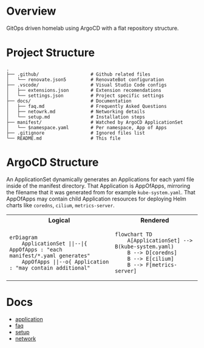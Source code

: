 # Overview

GitOps driven homelab using ArgoCD with a flat repository structure.

# Project Structure

```
.
├── .github/                   # Github related files
│   └── renovate.json5         # RenovateBot configuration
├── .vscode/                   # Visual Studio Code configs
│   ├── extensions.json        # Extension recomendations
│   └── settings.json          # Project specific settings
├── docs/                      # Documentation
│   ├── faq.md                 # Frequently Asked Questions
│   ├── netowrk.md             # Networking details
│   └── setup.md               # Installation steps
├── manifest/                  # Watched by ArgoCD ApplicationSet
│   └── $namespace.yaml        # Per namespace, App of Apps
├── .gitignore                 # Ignored files list
└── README.md                  # This file
```

# ArgoCD Structure
An ApplicationSet dynamically generates an Applications for each yaml file inside of the manifest directory.  That Application is AppOfApps, mirroring the filename that it was generated from for example `kube-system.yaml`.  That AppOfApps may contain child Application resources for deploying Helm charts like `coredns`, `cilium`, `metrics-server`.

<table>
<tr>
<th>Logical</th>
<th>Rendered</th>
</tr>
<tr>
<td>
  
```mermaid
erDiagram
    ApplicationSet ||--|{ AppOfApps : "each manifest/*.yaml generates"
    AppOfApps ||--o{ Application : "may contain additional"
```
  
</td>
<td>

```mermaid
flowchart TD
    A[ApplicationSet] --> B(kube-system.yaml)
    B --> D[coredns]
    B --> E[cilium]
    B --> F[metrics-server]
```

</td>
</tr>
</table>

# Docs
* [application](docs/application.md)
* [faq](docs/faq.md)
* [setup](docs/setup.md)
* [network](docs/network.md)